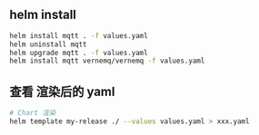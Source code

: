 ## helm install

``` sh
helm install mqtt . -f values.yaml
helm uninstall mqtt 
helm upgrade mqtt . -f values.yaml
helm install mqtt vernemq/vernemq -f values.yaml
```
## 查看 渲染后的 yaml

``` sh
# Chart 渲染
helm template my-release ./ --values values.yaml > xxx.yaml
```